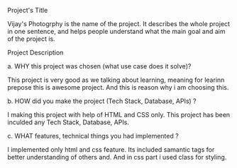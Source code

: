 Project's Title

Vijay's Photogrphy is the name of the project. It describes the whole project in one sentence, and helps people understand what the main goal and aim of the project is.

Project Description

a. WHY this project was chosen (what use case does it solve)?

This project is very good as we talking about learning, meaning for learinn prepose this is awesome project. And this is reason why i am choosing this.

b. HOW did you make the project (Tech Stack, Database, APIs) ?

I making this project with help of HTML and CSS only. This project has been inculded any Tech Stack, Database, APIs.

c. WHAT features, technical things you had implemented ?

I implemented only html and css feature. Its included samantic tags for better understanding of others and. And in css part i used class for styling.
